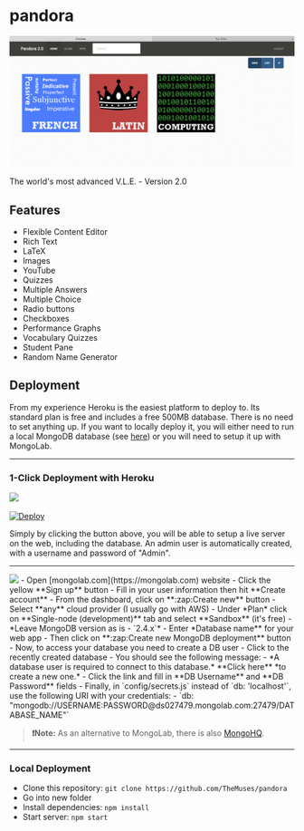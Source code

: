 pandora
=======

![Screenshot](public/screenshot.png)

The world's most advanced V.L.E. - Version 2.0

Features
---
- Flexible Content Editor
 - Rich Text
 - LaTeX
 - Images
 - YouTube
- Quizzes
 - Multiple Answers
 - Multiple Choice 
  - Radio buttons
  - Checkboxes
 - Performance Graphs
 - Vocabulary Quizzes
- Student Pane
 - Random Name Generator 
 
Deployment
-------

From my experience Heroku is the easiest platform to deploy to. Its standard plan is free and includes a free 500MB database. There is no need to set anything up. If you want to locally deploy it, you will either need to run a local MongoDB database (see [here](http://docs.mongodb.org/manual/installation/)) or you will need to setup it up with MongoLab.

---
### 1-Click Deployment with Heroku

<img src="http://blog.exadel.com/wp-content/uploads/2013/10/heroku-Logo-1.jpg" width="200">

[![Deploy](https://www.herokucdn.com/deploy/button.png)](https://heroku.com/deploy?template=https://github.com/TheMuses/pandora)

Simply by clicking the button above, you will be able to setup a live server on the web, including the database. An admin user is automatically created, with a username and password of "Admin".

---
<img src="http://i.imgur.com/7KnCa5a.png" width="200">
- Open [mongolab.com](https://mongolab.com) website
- Click the yellow **Sign up** button
- Fill in your user information then hit **Create account**
- From the dashboard, click on **:zap:Create new** button
- Select **any** cloud provider (I usually go with AWS)
- Under *Plan* click on **Single-node (development)** tab and select **Sandbox** (it's free)
 - *Leave MongoDB version as is - `2.4.x`*
- Enter *Database name** for your web app
- Then click on **:zap:Create new MongoDB deployment** button
- Now, to access your database you need to create a DB user
- Click to the recently created database
- You should see the following message:
 - *A database user is required to connect to this database.* **Click here** *to create a new one.*
- Click the link and fill in **DB Username** and **DB Password** fields
- Finally, in `config/secrets.js` instead of `db: 'localhost'`, use the following URI with your credentials:
 - `db: "mongodb://USERNAME:PASSWORD@ds027479.mongolab.com:27479/DATABASE_NAME"`

> **:exclamation:Note:** As an alternative to MongoLab, there is also [MongoHQ](http://www.mongohq.com/home).

---
### Local Deployment
- Clone this repository: `git clone https://github.com/TheMuses/pandora`
- Go into new folder
- Install dependencies: `npm install`
- Start server: `npm start`
